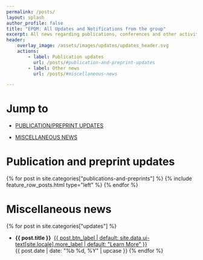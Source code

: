 ```yaml
---
permalink: /posts/
layout: splash
author_profile: false
title: "EPQM: All Updates and Notifications from the group"
excerpt: All news regarding publications, conferences and other activity in the group
header:
    overlay_image: /assets/images/updates/updates_header.svg
    actions:
        - label: Publication updates
          url: /posts/#publication-and-preprint-updates
        - label: Other news
          url: /posts/#miscellaneous-news

---
```


# Jump to

- [PUBLICATION/PREPRINT UPDATES](/posts/#publication-and-preprint-updates)

- [MISCELLANEOUS NEWS](/posts/#miscellaneous-news)

# Publication and preprint updates
{% for post in site.categories["publications-and-preprints"] %}
{% include feature_row_posts.html type="left" %}
{% endfor %}

# Miscellaneous news
{% for post in site.categories["updates"] %}
- **{{ post.title }}**&nbsp;&nbsp;<a href="{{ post.url | relative_url }}" class="btn btn--danger">{{ post.btn_label | default: site.data.ui-text[site.locale].more_label | default: "Learn More" }}</a><br>{{ post.date | date: "%b %d, %Y" | upcase }}
{% endfor %}
